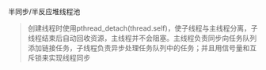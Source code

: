 半同步/半反应堆线程池
> 创建线程时使用pthread_detach(thread.self)，使子线程与主线程分离，子线程结束后自动回收资源，主线程并不会阻塞。主线程负责同步向任务队列添加链接任务，子线程负责异步处理任务队列中的任务；并且用信号量和互斥锁来实现线程同步
